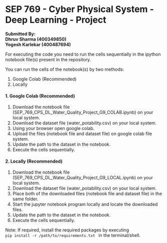 # SEP 769 - Cyber Physical System - Deep Learning - Project

<b>Submitted By: </br>
Dhruv Sharma (400349850) </br>
Yogesh Karlekar (400487694) </b>

For executing the code you need to run the cells sequentially in the ipython notebook file(s) present in the repository.

You can run the cells of the notebook(s) by two methods:
1. Google Colab (Recommended)
2. Locally

#### 1. Google Colab (Recommended)
1. Download the notebook file (SEP_769_CPS_DL_Water_Quality_Project_G9_COLAB.ipynb) on your local system.
2. Download the dataset file (water_potability.csv) on your local system.
3. Using your browser open google colab.
4. Upload the files (notebook file and dataset file) on google colab file system.
5. Update the path to the dataset in the notebook.
6. Execute the cells sequentially.

#### 2. Locally (Recommended)
1. Download the notebook file (SEP_769_CPS_DL_Water_Quality_Project_G9_LOCAL.ipynb) on your local system.
2. Download the dataset file (water_potability.csv) on your local system.
3. Place both of the downloaded files (notebook file and dataset file) in the same folder.
4. Start the jupyter notebook program locally and locate the downloaded files.
5. Update the path to the dataset in the notebook.
6. Execute the cells sequentially.

Note: If required, install the required packages by executing <code> pip install -r /path/to/requirements.txt </code> in the terminal/shell.
